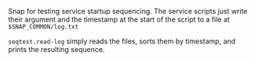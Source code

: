 Snap for testing service startup sequencing. The service scripts just write their argument and the timestamp at the start of the script to a file at `$SNAP_COMMON/log.txt`

`seqtest.read-log` simply reads the files, sorts them by timestamp, and prints the resulting sequence.
